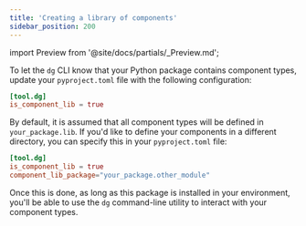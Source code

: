 ```yaml
---
title: 'Creating a library of components'
sidebar_position: 200
---
```


import Preview from '@site/docs/partials/\_Preview.md';

<Preview />

To let the `dg` CLI know that your Python package contains component types, update your `pyproject.toml` file with the following configuration:

```toml
[tool.dg]
is_component_lib = true
```

By default, it is assumed that all component types will be defined in `your_package.lib`. If you'd like to define your components in a different directory, you can specify this in your `pyproject.toml` file:

```toml
[tool.dg]
is_component_lib = true
component_lib_package="your_package.other_module"
```

Once this is done, as long as this package is installed in your environment, you'll be able to use the `dg` command-line utility to interact with your component types.
